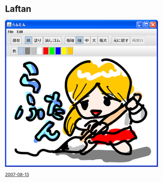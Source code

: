 # Laftan

![](images/lafscr.png)

[2007-08-13](http://nowokay.hatenablog.com/archive/category/%E3%82%89%E3%81%B5%E3%81%9F%E3%82%93)
